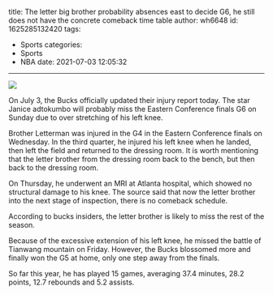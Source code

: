 title: The letter big brother probability absences east to decide G6, he still does not have the concrete comeback time table
author: wh6648
id: 1625285132420
tags: 
- Sports
categories: 
- Sports
- NBA
date: 2021-07-03 12:05:32
---
![](https://p4.itc.cn/q_70/images01/20210702/fe76fd1c82ee4cd7a83c9f6eb397b243.jpeg)


On July 3, the Bucks officially updated their injury report today. The star Janice adtokumbo will probably miss the Eastern Conference finals G6 on Sunday due to over stretching of his left knee.

Brother Letterman was injured in the G4 in the Eastern Conference finals on Wednesday. In the third quarter, he injured his left knee when he landed, then left the field and returned to the dressing room. It is worth mentioning that the letter brother from the dressing room back to the bench, but then back to the dressing room.

On Thursday, he underwent an MRI at Atlanta hospital, which showed no structural damage to his knee. The source said that now the letter brother into the next stage of inspection, there is no comeback schedule.

According to bucks insiders, the letter brother is likely to miss the rest of the season.

Because of the excessive extension of his left knee, he missed the battle of Tianwang mountain on Friday. However, the Bucks blossomed more and finally won the G5 at home, only one step away from the finals.

So far this year, he has played 15 games, averaging 37.4 minutes, 28.2 points, 12.7 rebounds and 5.2 assists.

